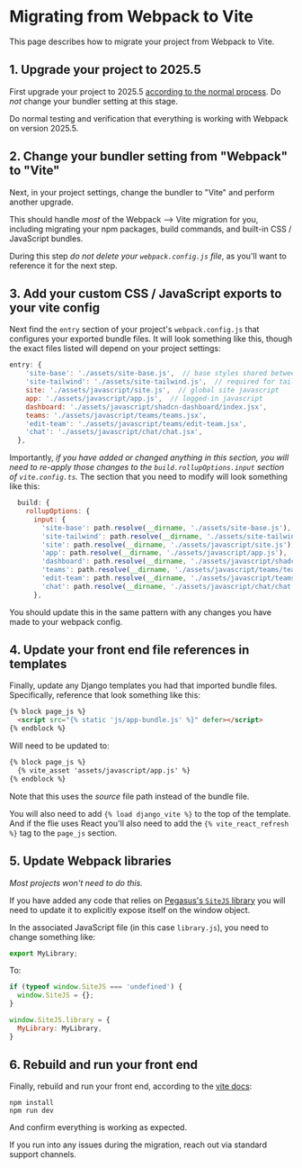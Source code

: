 Migrating from Webpack to Vite
==============================

This page describes how to migrate your project from Webpack to Vite.

## 1. Upgrade your project to 2025.5

First upgrade your project to 2025.5 [according to the normal process](/upgrading.md).
Do *not* change your bundler setting at this stage.

Do normal testing and verification that everything is working with Webpack on version 2025.5.

## 2. Change your bundler setting from "Webpack" to "Vite"

Next, in your project settings, change the bundler to "Vite" and perform another upgrade.

This should handle *most* of the Webpack --> Vite migration for you, including migrating your npm packages,
build commands, and built-in CSS / JavaScript bundles.

During this step *do not delete your `webpack.config.js` file*, as you'll want to reference it for the next step.

## 3. Add your custom CSS / JavaScript exports to your vite config

Next find the `entry` section of your project's `webpack.config.js` that configures your exported bundle files.
It will look something like this, though the exact files listed will depend on your project settings:

```javascript
entry: {
    'site-base': './assets/site-base.js',  // base styles shared between frameworks
    'site-tailwind': './assets/site-tailwind.js',  // required for tailwindcss styles
    site: './assets/javascript/site.js',  // global site javascript
    app: './assets/javascript/app.js',  // logged-in javascript
    dashboard: './assets/javascript/shadcn-dashboard/index.jsx',
    teams: './assets/javascript/teams/teams.jsx',
    'edit-team': './assets/javascript/teams/edit-team.jsx',
    'chat': './assets/javascript/chat/chat.jsx',
  },
```

Importantly, *if you have added or changed anything in this section, you will need to re-apply those changes to 
the `build.rollupOptions.input` section of `vite.config.ts`.*
The section that you need to modify will look something like this:

```javascript
  build: {
    rollupOptions: {
      input: {
        'site-base': path.resolve(__dirname, './assets/site-base.js'),
        'site-tailwind': path.resolve(__dirname, './assets/site-tailwind.js'),
        'site': path.resolve(__dirname, './assets/javascript/site.js'),
        'app': path.resolve(__dirname, './assets/javascript/app.js'),
        'dashboard': path.resolve(__dirname, './assets/javascript/shadcn-dashboard/index.jsx'),
        'teams': path.resolve(__dirname, './assets/javascript/teams/teams.jsx'),
        'edit-team': path.resolve(__dirname, './assets/javascript/teams/edit-team.jsx'),
        'chat': path.resolve(__dirname, './assets/javascript/chat/chat.jsx'),
      },
```

You should update this in the same pattern with any changes you have made to your webpack config.

## 4. Update your front end file references in templates

Finally, update any Django templates you had that imported bundle files.
Specifically, reference that look something like this:

```html
{% block page_js %}
  <script src="{% static 'js/app-bundle.js' %}" defer></script>
{% endblock %}
```

Will need to be updated to:

```html
{% block page_js %}
  {% vite_asset 'assets/javascript/app.js' %}
{% endblock %}
```

Note that this uses the *source* file path instead of the bundle file.

You will also need to add `{% load django_vite %}` to the top of the template.
And if the flie uses React you'll also need to add the `{% vite_react_refresh %}` tag to the `page_js` section.

## 5. Update Webpack libraries

*Most projects won't need to do this.*

If you have added any code that relies on [Pegasus's `SiteJS` library](/front-end/design-patterns.md#using-the-sitejs-library)
you will need to update it to explicitly expose itself on the window object.

In the associated JavaScript file (in this case `library.js`), you need to change something like:

```javascript
export MyLibrary;
```

To:
```javascript
if (typeof window.SiteJS === 'undefined') {
  window.SiteJS = {};
}

window.SiteJS.library = {
  MyLibrary: MyLibrary,
}
```

## 6. Rebuild and run your front end

Finally, rebuild and run your front end, according to the [vite docs](/front-end/vite.md):

```
npm install
npm run dev
```

And confirm everything is working as expected.

If you run into any issues during the migration, reach out via standard support channels.
